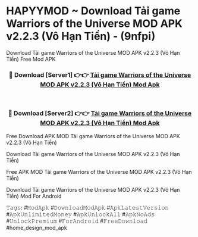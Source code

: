 # HAPYYMOD ~ Download Tải game Warriors of the Universe MOD APK v2.2.3 (Vô Hạn Tiền) - (9nfpi)
Download Tải game Warriors of the Universe MOD APK v2.2.3 (Vô Hạn Tiền) Free Mod APK

<div align="center">
<h3>🔴 Download [Server1] 👉👉 <a href="https://apk-comot.site?title=Tải_game_Warriors_of_the_Universe_MOD_APK_v2.2.3_(Vô_Hạn_Tiền)">Tải game Warriors of the Universe MOD APK v2.2.3 (Vô Hạn Tiền) Mod Apk</a></h3><br>

<h3>🔴 Download [Server2] 👉👉 <a href="https://apk-comot.site?title=Tải_game_Warriors_of_the_Universe_MOD_APK_v2.2.3_(Vô_Hạn_Tiền)">Tải game Warriors of the Universe MOD APK v2.2.3 (Vô Hạn Tiền) Mod Apk</a></h3>
</div>


Free Download APK MOD Tải game Warriors of the Universe MOD APK v2.2.3 (Vô Hạn Tiền)

Download Tải game Warriors of the Universe MOD APK v2.2.3 (Vô Hạn Tiền) 

Free APK MOD Tải game Warriors of the Universe MOD APK v2.2.3 (Vô Hạn Tiền) 

Download Tải game Warriors of the Universe MOD APK v2.2.3 (Vô Hạn Tiền) Mod For Android

𝚃𝚊𝚐𝚜: #𝙼𝚘𝚍𝙰𝚙𝚔 #𝙳𝚘𝚠𝚗𝚕𝚘𝚊𝚍𝙼𝚘𝚍𝙰𝚙𝚔 #𝙰𝚙𝚔𝙻𝚊𝚝𝚎𝚜𝚝𝚅𝚎𝚛𝚜𝚒𝚘𝚗 #𝙰𝚙𝚔𝚄𝚗𝚕𝚒𝚖𝚒𝚝𝚎𝚍𝙼𝚘𝚗𝚎𝚢 #𝙰𝚙𝚔𝚄𝚗𝚕𝚘𝚌𝚔𝙰𝚕𝚕 #𝙰𝚙𝚔𝙽𝚘𝙰𝚍𝚜 #𝚄𝚗𝚕𝚘𝚌𝚔𝙿𝚛𝚎𝚖𝚒𝚞𝚖 #𝙵𝚘𝚛𝙰𝚗𝚍𝚛𝚘𝚒𝚍 #𝙵𝚛𝚎𝚎𝙳𝚘𝚠𝚗𝚕𝚘𝚊𝚍 #home_design_mod_apk